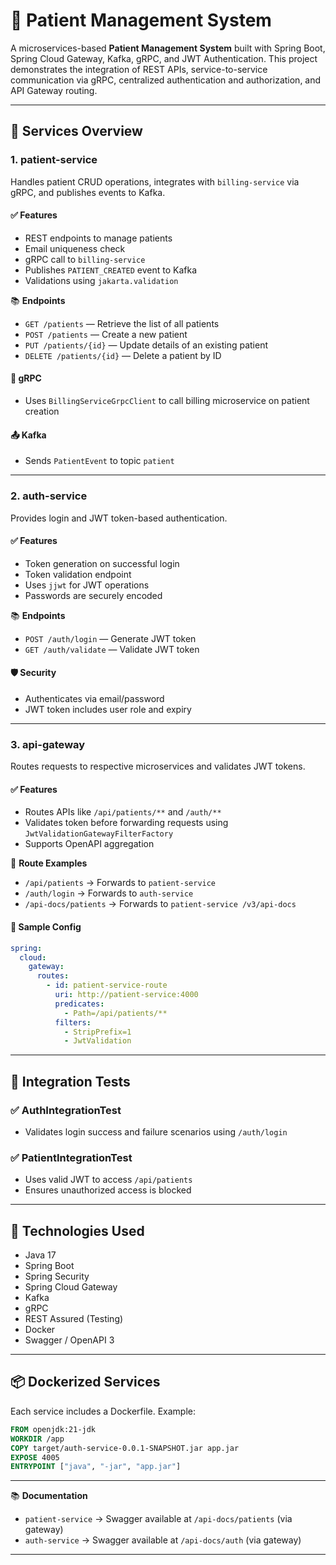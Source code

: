 # 🏥 Patient Management System

A microservices-based **Patient Management System** built with Spring Boot, Spring Cloud Gateway, Kafka, gRPC, and JWT Authentication. This project demonstrates the integration of REST APIs, service-to-service communication via gRPC, centralized authentication and authorization, and API Gateway routing.

---

## 🚀 Services Overview

### 1. **patient-service**

Handles patient CRUD operations, integrates with `billing-service` via gRPC, and publishes events to Kafka.

#### ✅ Features

* REST endpoints to manage patients
* Email uniqueness check
* gRPC call to `billing-service`
* Publishes `PATIENT_CREATED` event to Kafka
* Validations using `jakarta.validation`

📚 **Endpoints**

- `GET /patients` — Retrieve the list of all patients
- `POST /patients` — Create a new patient
- `PUT /patients/{id}` — Update details of an existing patient
- `DELETE /patients/{id}` — Delete a patient by ID




#### 🔌 gRPC

* Uses `BillingServiceGrpcClient` to call billing microservice on patient creation

#### 📤 Kafka

* Sends `PatientEvent` to topic `patient`

---

### 2. **auth-service**

Provides login and JWT token-based authentication.

#### ✅ Features

* Token generation on successful login
* Token validation endpoint
* Uses `jjwt` for JWT operations
* Passwords are securely encoded

📚 **Endpoints**

- `POST /auth/login` — Generate JWT token
- `GET /auth/validate` — Validate JWT token


#### 🛡️ Security

* Authenticates via email/password
* JWT token includes user role and expiry

---

### 3. **api-gateway**

Routes requests to respective microservices and validates JWT tokens.

#### ✅ Features

* Routes APIs like `/api/patients/**` and `/auth/**`
* Validates token before forwarding requests using `JwtValidationGatewayFilterFactory`
* Supports OpenAPI aggregation

🧭 **Route Examples**

- `/api/patients` → Forwards to `patient-service`
- `/auth/login` → Forwards to `auth-service`
- `/api-docs/patients` → Forwards to `patient-service /v3/api-docs`


#### 📁 Sample Config

```yaml
spring:
  cloud:
    gateway:
      routes:
        - id: patient-service-route
          uri: http://patient-service:4000
          predicates:
            - Path=/api/patients/**
          filters:
            - StripPrefix=1
            - JwtValidation
```

---

## 🧪 Integration Tests

### ✅ AuthIntegrationTest

* Validates login success and failure scenarios using `/auth/login`

### ✅ PatientIntegrationTest

* Uses valid JWT to access `/api/patients`
* Ensures unauthorized access is blocked

---

## 🔧 Technologies Used

* Java 17
* Spring Boot
* Spring Security
* Spring Cloud Gateway
* Kafka
* gRPC
* REST Assured (Testing)
* Docker
* Swagger / OpenAPI 3

---

## 📦 Dockerized Services

Each service includes a Dockerfile. Example:

```dockerfile
FROM openjdk:21-jdk
WORKDIR /app
COPY target/auth-service-0.0.1-SNAPSHOT.jar app.jar
EXPOSE 4005
ENTRYPOINT ["java", "-jar", "app.jar"]
```

---

📚 **Documentation**

- `patient-service` → Swagger available at `/api-docs/patients` (via gateway)
- `auth-service` → Swagger available at `/api-docs/auth` (via gateway)

---
